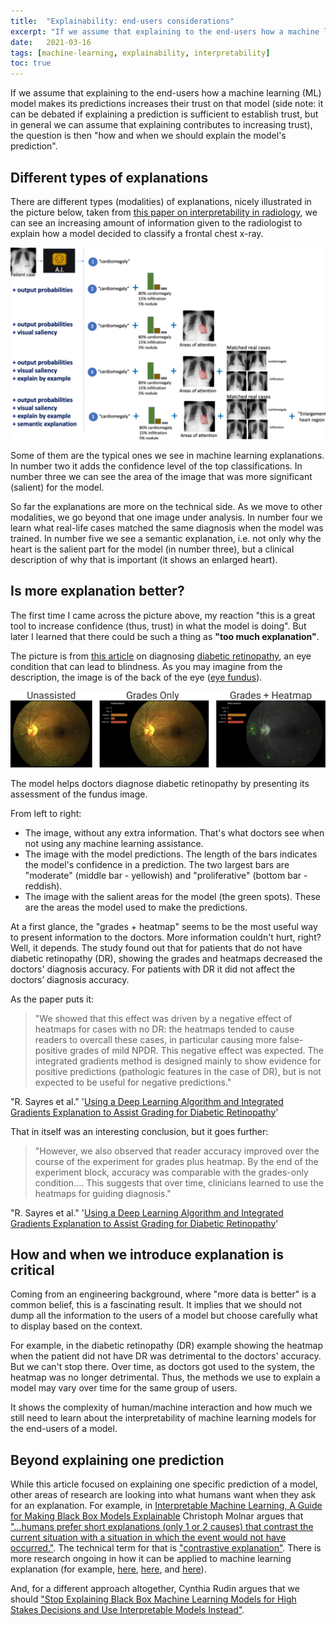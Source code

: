 ```yaml
---
title:  "Explainability: end-users considerations"
excerpt: "If we assume that explaining to the end-users how a machine learning (ML) model makes its predictions increases their trust on that model, the question is then 'how and when we should explain the model's prediction'. This article explores end-user considerations for explaining machine learning models."
date:   2021-03-16
tags: [machine-learning, explainability, interpretability]
toc: true
---
```


If we assume that explaining to the end-users how a machine learning (ML) model makes its predictions increases their trust on that model (side note: it can be debated if explaining a prediction is sufficient to establish trust, but in general we can assume that explaining contributes to increasing trust), the question is then "how and when we should explain the model's prediction".

<!--more-->

## Different types of explanations

There are different types (modalities) of explanations, nicely illustrated in the picture below, taken from [this paper on interpretability in radiology](https://pubs.rsna.org/doi/abs/10.1148/ryai.2020190043), we can see an increasing amount of information given to the radiologist to explain how a model decided to classify a frontal chest x-ray.

![On the Interpretability of Artificial Intelligence in Radiology: Challenges and Opportunities](/images/2021-03-16/interpretability-modalities.png)

Some of them are the typical ones we see in machine learning explanations. In number two it adds the confidence level of the top classifications. In number three we can see the area of the image that was more significant (salient) for the model.

So far the explanations are more on the technical side. As we move to other modalities, we go beyond that one image under analysis. In number four we learn what real-life cases matched the same diagnosis when the model was trained. In number five we see a semantic explanation, i.e. not only why the heart is the salient part for the model (in number three), but a clinical description of why that is important (it shows an enlarged heart).

## Is more explanation better?

The first time I came across the picture above, my reaction "this is a great tool to increase confidence (thus, trust) in what the model is doing". But later I learned that there could be such a thing as **"too much explanation"**.

The picture is from [this article](https://www.aaojournal.org/article/S0161-6420(18)31575-6/fulltext) on diagnosing [diabetic retinopathy](https://www.nei.nih.gov/learn-about-eye-health/eye-conditions-and-diseases/diabetic-retinopathy), an eye condition that can lead to blindness. As you may imagine from the description, the image is of the back of the eye ([eye fundus](https://en.wikipedia.org/wiki/Fundus_(eye))).

![Using a Deep Learning Algorithm and Integrated Gradients Explanation to Assist Grading for Diabetic Retinopathy](/images/2021-03-16/dr-eye-fundus.jpg)

The model helps doctors diagnose diabetic retinopathy by presenting its assessment of the fundus image.

From left to right:

- The image, without any extra information. That's what doctors see when not using any machine learning assistance.
- The image with the model predictions. The length of the bars indicates the model's confidence in a prediction. The two largest bars are "moderate" (middle bar - yellowish) and "proliferative" (bottom bar - reddish).
- The image with the salient areas for the model (the green spots). These are the areas the model used to make the predictions.

At a first glance, the "grades + heatmap" seems to be the most useful way to present information to the doctors. More information couldn't hurt, right? Well, it depends. The study found out that for patients that do not have diabetic retinopathy (DR), showing the grades and heatmaps decreased the doctors' diagnosis accuracy. For patients with DR it did not affect the doctors’ diagnosis accuracy.

As the paper puts it:

> "We showed that this effect was driven by a negative effect of heatmaps for cases with no DR: the heatmaps tended to cause readers to overcall these cases, in particular causing more false-positive grades of mild NPDR. This negative effect was expected. The integrated gradients method is designed mainly to show evidence for positive predictions (pathologic features in the case of DR), but is not expected to be useful for negative predictions."

"R. Sayres et al." '<a href="https://www.aaojournal.org/article/S0161-6420(18)31575-6/fulltext">Using a Deep Learning Algorithm and Integrated Gradients Explanation to Assist Grading for Diabetic Retinopathy</a>'

That in itself was an interesting conclusion, but it goes further:

> "However, we also observed that reader accuracy improved over the course of the experiment for grades plus heatmap. By the end of the experiment block, accuracy was comparable with the grades-only condition.... This suggests that over time, clinicians learned to use the heatmaps for guiding diagnosis."

"R. Sayres et al." '<a href="https://www.aaojournal.org/article/S0161-6420(18)31575-6/fulltext">Using a Deep Learning Algorithm and Integrated Gradients Explanation to Assist Grading for Diabetic Retinopathy</a>'

## How and when we introduce explanation is critical

Coming from an engineering background, where "more data is better" is a common belief, this is a fascinating result. It implies that we should not dump all the information to the users of a model but choose carefully what to display based on the context.

For example, in the diabetic retinopathy (DR) example showing the heatmap when the patient did not have DR was detrimental to the doctors' accuracy. But we can't stop there. Over time, as doctors got used to the system, the heatmap was no longer detrimental. Thus, the methods we use to explain a model may vary over time for the same group of users.

It shows the complexity of human/machine interaction and how much we still need to learn about the interpretability of machine learning models for the end-users of a model.

## Beyond explaining one prediction

While this article focused on explaining one specific prediction of a model, other areas of research are looking into what humans want when they ask for an explanation. For example, in [Interpretable Machine Learning, A Guide for Making Black Box Models Explainable](https://christophm.github.io/interpretable-ml-book/) Christoph Molnar argues that ["...humans prefer short explanations (only 1 or 2 causes) that contrast the current situation with a situation in which the event would not have occurred."](https://christophm.github.io/interpretable-ml-book/explanation.html).  The technical term for that is ["contrastive explanation"](https://philpapers.org/rec/LIPCE). There is more research ongoing in how it can be applied to machine learning explanation (for example, [here](https://arxiv.org/abs/2103.01378), [here](https://arxiv.org/abs/1802.07623), and [here](https://arxiv.org/abs/1806.10574)).

And, for a different approach altogether, Cynthia Rudin argues that we should ["Stop Explaining Black Box Machine Learning Models for High Stakes Decisions and Use Interpretable Models Instead"](https://arxiv.org/abs/1811.10154).
